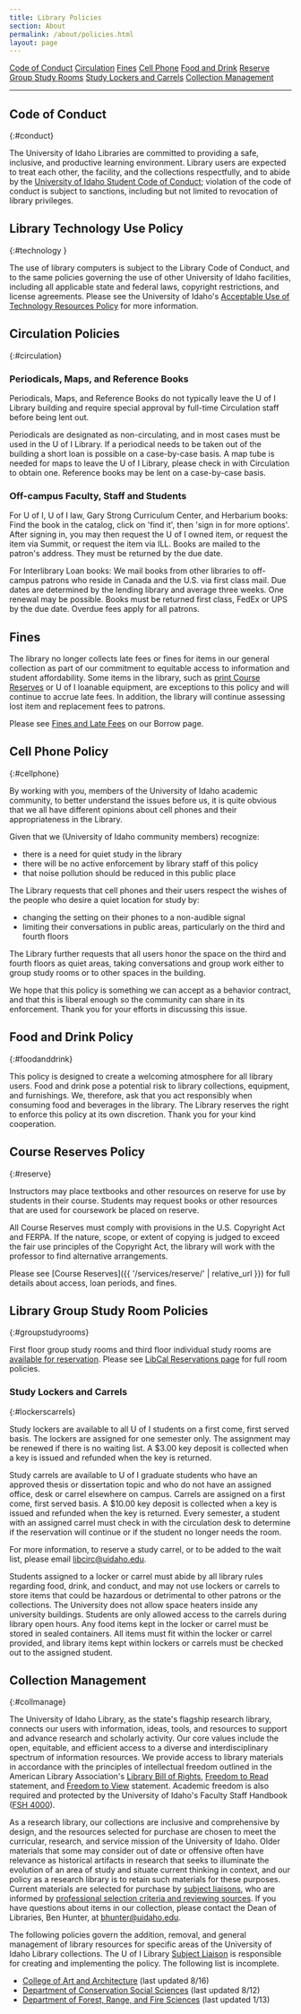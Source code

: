 ```yaml
---
title: Library Policies
section: About
permalink: /about/policies.html
layout: page
---
```


<div class="text-center">
  <a href="#conduct" class="btn btn-secondary btn-sm my-2" >Code of Conduct</a>
  <a href="#circulation" class="btn btn-secondary btn-sm my-2" >Circulation</a>
  <a href="#fines" class="btn btn-secondary btn-sm my-2" >Fines</a>
  <a href="#cellphone" class="btn btn-secondary btn-sm my-2" >Cell Phone</a>
  <a href="#foodanddrink" class="btn btn-secondary btn-sm my-2" >Food and Drink</a>
  <a href="#reserve" class="btn btn-secondary btn-sm my-2" >Reserve</a>
  <a href="#groupstudyrooms" class="btn btn-secondary btn-sm my-2" >Group Study Rooms</a>
  <a href="#lockerscarrels" class="btn btn-secondary btn-sm my-2" >Study Lockers and Carrels</a>
  <a href="#collmanage" class="btn btn-secondary btn-sm my-2" >Collection Management</a>
</div>

------

## Code of Conduct
{:#conduct}

The University of Idaho Libraries are committed to providing a safe, inclusive, and productive learning environment. Library users are expected to treat each other, the facility, and the collections respectfully, and to abide by the <a href="https://www.uidaho.edu/student-resources/dean-of-students/code-of-conduct">University of Idaho Student Code of Conduct</a>; violation of the code of conduct is subject to sanctions, including but not limited to revocation of library privileges. 

## Library Technology Use Policy
{:#technology }

The use of library computers is subject to the Library Code of Conduct, and to the same policies governing the use of other University of Idaho facilities, including all applicable state and federal laws, copyright restrictions, and license agreements. Please see the University of Idaho's <a href="https://www.uidaho.edu/policies/apm/30/12">Acceptable Use of Technology Resources Policy</a> for more information.

## Circulation Policies
{:#circulation}

### Periodicals, Maps, and Reference Books

Periodicals, Maps, and Reference Books do not typically leave the U of I Library building and require special approval by full-time Circulation staff before being lent out.

Periodicals are designated as non-circulating, and in most cases must be used in the U of I Library. If a periodical needs to be taken out of the building a short loan is possible on a case-by-case basis. A map tube is needed for maps to leave the U of I Library, please check in with Circulation to obtain one. Reference books may be lent on a case-by-case basis.

### Off-campus Faculty, Staff and Students

For U of I, U of I law, Gary Strong Curriculum Center, and Herbarium books: Find the book in the catalog, click on 'find it', then 'sign in for more options'. After signing in, you may then request the U of I owned item, or request the item via Summit, or request the item via ILL. Books are mailed to the patron's address. They must be returned by the due date.

For Interlibrary Loan books: We mail books from other libraries to off-campus patrons who reside in Canada and the U.S. via first class mail. Due dates are determined by the lending library and average three weeks. One renewal may be possible. Books must be returned first class, FedEx or UPS by the due date. Overdue fees apply for all patrons.

## Fines

The library no longer collects late fees or fines for items in our general collection as part of our commitment to equitable access to information and student affordability.
Some items in the library, such as <a href="{{ '/services/reserve/' | relative_url }}">print Course Reserves</a> or U of I loanable equipment, are exceptions to this policy and will continue to accrue late fees. 
In addition, the library will continue assessing lost item and replacement fees to patrons.

Please see <a href="{{ '/services/borrow/index.html#fines' | relative_url }}">Fines and Late Fees</a> on our Borrow page.

## Cell Phone Policy
{:#cellphone}

By working with you, members of the University of Idaho academic community, to better understand the issues before us, it is quite obvious that we all have different opinions about cell phones and their appropriateness in the Library. 

Given that we (University of Idaho community members) recognize:

- there is a need for quiet study in the library
- there will be no active enforcement by library staff of this policy
- that noise pollution should be reduced in this public place

The Library requests that cell phones and their users respect the wishes of the people who desire a quiet location for study by:

- changing the setting on their phones to a non-audible signal
- limiting their conversations in public areas, particularly on the third and fourth floors

The Library further requests that all users honor the space on the third and fourth floors as quiet areas, taking conversations and group work either to group study rooms or to other spaces in the building.

We hope that this policy is something we can accept as a behavior contract, and that this is liberal enough so the community can share in its enforcement. Thank you for your efforts in discussing this issue.

## Food and Drink Policy
{:#foodanddrink}

This policy is designed to create a welcoming atmosphere for all library users. Food and drink pose a potential risk to library collections, equipment, and furnishings. We, therefore, ask that you act responsibly when consuming food and beverages in the library. The Library reserves the right to enforce this policy at its own discretion. Thank you for your kind cooperation.

## Course Reserves Policy
{:#reserve}

Instructors may place textbooks and other resources on reserve for use by students in their course.
Students may request books or other resources that are used for coursework be placed on reserve.

All Course Reserves must comply with provisions in the U.S. Copyright Act and FERPA. 
If the nature, scope, or extent of copying is judged to exceed the fair use principles of the Copyright Act, the library will work with the professor to find alternative arrangements.

Please see [Course Reserves]({{ '/services/reserve/' | relative_url }}) for full details about access, loan periods, and fines.

## Library Group Study Room Policies
{:#groupstudyrooms}

First floor group study rooms and third floor individual study rooms are <a href="{{ '/services/rooms.html' | relative_url }}">available for reservation</a>.
Please see <a href="https://libcal.uidaho.edu/">LibCal Reservations page</a> for full room policies.

### Study Lockers and Carrels
{:#lockerscarrels}

Study lockers are available to all U of I students on a first come, first served basis. The lockers are assigned for one semester only. The assignment may be renewed if there is no waiting list. A $3.00 key deposit is collected when a key is issued and refunded when the key is returned.

Study carrels are available to U of I graduate students who have an approved thesis or dissertation topic and who do not have an assigned office, desk or carrel elsewhere on campus. Carrels are assigned on a first come, first served basis. A $10.00 key deposit is collected when a key is issued and refunded when the key is returned. 
Every semester, a student with an assigned carrel must check in with the circulation desk to determine if the reservation will continue or if the student no longer needs the room. 

For more information, to reserve a study carrel, or to be added to the wait list, please email <a href='mailto:libcirc@uidaho.edu'>libcirc@uidaho.edu</a>.

Students assigned to a locker or carrel must abide by all library rules regarding food, drink, and conduct, and may not use lockers or carrels to store items that could be hazardous or detrimental to other patrons or the collections. The University does not allow space heaters inside any university buildings. Students are only allowed access to the carrels during library open hours. Any food items kept in the locker or carrel must be stored in sealed containers. All items must fit within the locker or carrel provided, and library items kept within lockers or carrels must be checked out to the assigned student.

## Collection Management
{:#collmanage}

The University of Idaho Library, as the state's flagship research library, connects our users with information, ideas, tools, and resources to support and advance research and scholarly activity. Our core values include the open, equitable, and efficient access to a diverse and interdisciplinary spectrum of information resources. We provide access to library materials in accordance with the principles of intellectual freedom outlined in the American Library Association's <a href="https://www.ala.org/advocacy/intfreedom/librarybill">Library Bill of Rights</a>, <a href="https://www.ala.org/advocacy/intfreedom/freedomreadstatement">Freedom to Read</a> statement, and <a href="https://www.ala.org/advocacy/intfreedom/freedomviewstatement">Freedom to View</a> statement. Academic freedom is also required and protected by the University of Idaho's Faculty Staff Handbook (<a href="https://www.uidaho.edu/policies/fsh/4/4000">FSH 4000</a>).

As a research library, our collections are inclusive and comprehensive by design, and the resources selected for purchase are chosen to meet the curricular, research, and service mission of the University of Idaho.  Older materials that some may consider out of date or offensive often have relevance as historical artifacts in research that seeks to illuminate the evolution of an area of study and situate current thinking in context, and our policy as a research library is to retain such materials for these purposes. Current materials are selected for purchase by <a href="liaisons.html">subject liaisons</a>, who are informed by <a href="https://www.ala.org/tools/challengesupport/selectionpolicytoolkit/criteria">professional selection criteria and reviewing sources</a>. If you have questions about items in our collection, please contact the Dean of Libraries, Ben Hunter, at <a href="mailto:bhunter@uidaho.edu">bhunter@uidaho.edu</a>.

The following policies govern the addition, removal, and general management of library resources for specific areas of the University of Idaho Library collections. The U of I Library <a href="liaisons.html">Subject Liaison</a> is responsible for creating and implementing the policy. The following list is incomplete.

- <a href="https://www.lib.uidaho.edu/pdf/policies/collectionManagement_CAA_final.pdf">College of Art and Architecture</a>
(last updated 8/16)
- <a href="https://www.lib.uidaho.edu/pdf/policies/collectionManagement_CSS_final.pdf">Department of Conservation
Social Sciences</a> (last updated 8/12)
- <a href="https://www.lib.uidaho.edu/pdf/policies/collectionManagement_FRFS_final.pdf">Department of Forest, Range,
and Fire Sciences</a> (last updated 1/13)  
